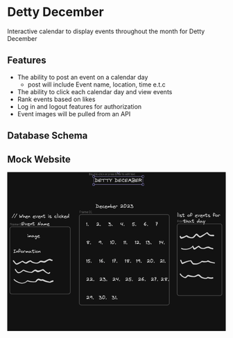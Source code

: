 # Detty December
Interactive calendar to display events throughout the month for Detty December

## Features
  - The ability to post an event on a calendar day
    - post will include Event name, location, time e.t.c
  - The ability to click each calendar day and view events
  - Rank events based on likes
  - Log in and logout features for authorization
  - Event images will be pulled from an API

## Database Schema


## Mock Website
![mocksite](detty_december_mock.png)

